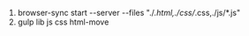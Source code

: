 1. browser-sync start --server --files "./*.html,./css/*.css,./js/*.js"
2. gulp lib js css html-move
